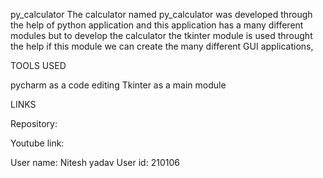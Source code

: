 py_calculator
The calculator named py_calculator was developed through the help of python application
and  this application has a many different modules but to develop the calculator the tkinter module is used
throught the help if  this module we can create  the many different  GUI applications,

TOOLS USED

pycharm as a  code editing
Tkinter as a main module

LINKS

Repository:


Youtube link:


User name: Nitesh yadav
User id: 210106 
